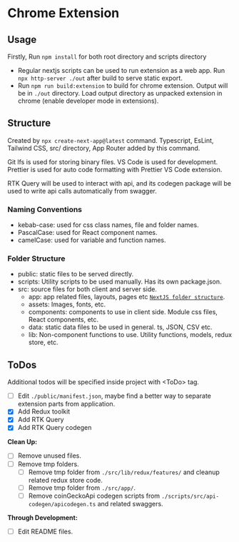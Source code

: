 # Chrome Extension

## Usage

Firstly, Run `npm install` for both root directory and scripts directory

- Regular nextjs scripts can be used to run extension as a web app. Run `npx http-server ./out` after build to serve static export.
- Run `npm run build:extension` to build for chrome extension. Output will be in `./out` directory. Load output directory as unpacked extension in chrome (enable developer mode in extensions).

## Structure

Created by `npx create-next-app@latest` command. Typescript, EsLint, Tailwind CSS, src/ directory, App Router added by this command.

Git lfs is used for storing binary files. VS Code is used for development. Prettier is used for auto code formatting with Prettier VS Code extension.

RTK Query will be used to interact with api, and its codegen package will be used to write api calls automatically from swagger.

### Naming Conventions

- kebab-case: used for css class names, file and folder names.
- PascalCase: used for React component names.
- camelCase: used for variable and function names.

### Folder Structure

- public: static files to be served directly.
- scripts: Utility scripts to be used manually. Has its own package.json.
- src: source files for both client and server side.
  - app: app related files, layouts, pages etc [`NextJS folder structure`][NextJS Folder].
  - assets: Images, fonts, etc.
  - components: components to use in client side. Module css files, React components, etc.
  - data: static data files to be used in general. ts, JSON, CSV etc.
  - lib: Non-component functions to use. Utility functions, models, redux store, etc.

## ToDos

Additional todos will be specified inside project with \<ToDo> tag.

- [ ] Edit `./public/manifest.json`, maybe find a better way to separate extension parts from application.
- [x] Add Redux toolkit
- [x] Add RTK Query
- [x] Add RTK Query codegen

**Clean Up:**

- [ ] Remove unused files.
- [ ] Remove tmp folders.
  - [ ] Remove tmp folder from `./src/lib/redux/features/` and cleanup related redux store code.
  - [ ] Remove tmp folder from `./src/app/`.
  - [ ] Remove coinGeckoApi codegen scripts from `./scripts/src/api-codegen/apicodegen.ts` and related swaggers.

**Through Development:**

- [ ] Edit README files.

<!-- Links Used through document -->

[NextJS Folder]: https://nextjs.org/docs/getting-started/project-structure
